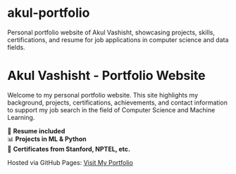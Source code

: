 # akul-portfolio
Personal portfolio website of Akul Vashisht, showcasing projects, skills, certifications, and resume for job applications in computer science and data fields.
# Akul Vashisht - Portfolio Website

Welcome to my personal portfolio website. This site highlights my background, projects, certifications, achievements, and contact information to support my job search in the field of Computer Science and Machine Learning.

📄 **Resume included**  
📊 **Projects in ML & Python**  
📜 **Certificates from Stanford, NPTEL, etc.**  

Hosted via GitHub Pages: [Visit My Portfolio](https://yourusername.github.io/akul-portfolio/)

